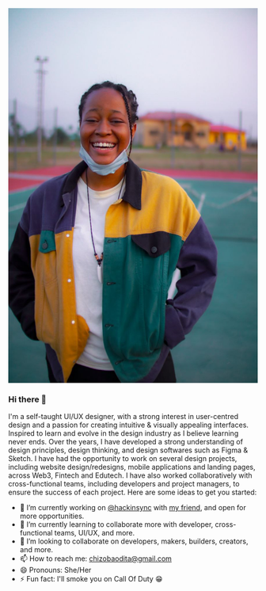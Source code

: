 <img src="https://raw.githubusercontent.com/Cheezoba/Cheezoba/main/Me%20%F0%9F%98%8D.jpg" style="display: block; margin:auto" />

### Hi there 👋

I'm a self-taught UI/UX designer, with a strong interest in user-centred design and a passion for creating intuitive & visually appealing interfaces. Inspired to learn and evolve in the design industry as I believe learning never ends.
Over the years, I have developed a strong understanding of design principles, design thinking, and design softwares such as Figma & Sketch. I have had the opportunity to work on several design projects, including website design/redesigns, mobile applications and landing pages, across Web3, Fintech and Edutech.
I have also worked collaboratively with cross-functional teams, including developers and project managers, to ensure the success of each project.
Here are some ideas to get you started:

- 🔭 I’m currently working on <a target="_blank" href="https://github.com/hackinsync">@hackinsync</a> with <a target="_blank" href="https://github.com/jedstroke">my friend</a>, and open for more opportunities.
- 🌱 I’m currently learning to collaborate more with developer, cross-functional teams, UI/UX, and more.
- 👯 I’m looking to collaborate on developers, makers, builders, creators, and more.
- 📫 How to reach me: <a href="mailto:chizobaodita@gmail.com" target="_blank">chizobaodita@gmail.com</a>
- 😄 Pronouns: She/Her
- ⚡ Fun fact: I'll smoke you on Call Of Duty 😁
